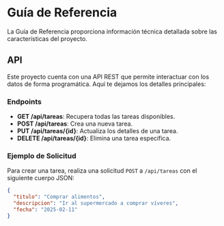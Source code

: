 # Guía de Referencia

La Guía de Referencia proporciona información técnica detallada sobre las características del proyecto.

## API

Este proyecto cuenta con una API REST que permite interactuar con los datos de forma programática. Aquí te dejamos los detalles principales:

### Endpoints

- **GET /api/tareas**: Recupera todas las tareas disponibles.
- **POST /api/tareas**: Crea una nueva tarea.
- **PUT /api/tareas/{id}**: Actualiza los detalles de una tarea.
- **DELETE /api/tareas/{id}**: Elimina una tarea específica.

### Ejemplo de Solicitud

Para crear una tarea, realiza una solicitud `POST` a `/api/tareas` con el siguiente cuerpo JSON:

```json
{
  "titulo": "Comprar alimentos",
  "descripcion": "Ir al supermercado a comprar víveres",
  "fecha": "2025-02-11"
}
